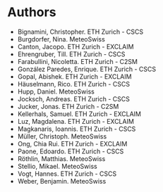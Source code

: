 # Authors

<!-- List format (alphabetical order):  Surname, Name. Employer/Affiliation -->

- Bignamini, Christopher. ETH Zurich - CSCS
- Burgdorfer, Nina. MeteoSwiss
- Canton, Jacopo. ETH Zurich - EXCLAIM
- Ehrengruber, Till. ETH Zurich - CSCS
- Farabullini, Nicoletta. ETH Zurich - C2SM
- González Paredes, Enrique. ETH Zurich - CSCS
- Gopal, Abishek. ETH Zurich - EXCLAIM
- Häuselmann, Rico. ETH Zurich - CSCS
- Hupp, Daniel. MeteoSwiss
- Jocksch, Andreas. ETH Zurich - CSCS
- Jucker, Jonas. ETH Zurich - C2SM
- Kellerhals, Samuel. ETH Zurich - EXCLAIM
- Luz, Magdalena. ETH Zurich - EXCLAIM
- Magkanaris, Ioannis. ETH Zurich - CSCS
- Müller, Christoph. MeteoSwiss
- Ong, Chia Rui. ETH Zurich - EXCLAIM
- Paone, Edoardo. ETH Zurich - CSCS
- Röthlin, Matthias. MeteoSwiss
- Stellio, Mikael. MeteoSwiss
- Vogt, Hannes. ETH Zurich - CSCS
- Weber, Benjamin. MeteoSwiss
